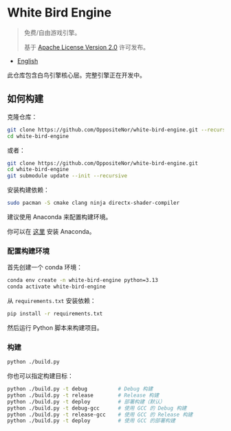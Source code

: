 # White Bird Engine

> 免费/自由游戏引擎。
>
> 基于 [Apache License Version 2.0](https://github.com/OppositeNor/white-bird-engine/blob/main/LICENSE) 许可发布。

* [English](./README.md)

此仓库包含白鸟引擎核心层。完整引擎正在开发中。

## 如何构建

克隆仓库：

```sh
git clone https://github.com/OppositeNor/white-bird-engine.git --recursive
cd white-bird-engine
```

或者：

```sh
git clone https://github.com/OppositeNor/white-bird-engine.git
cd white-bird-engine
git submodule update --init --recursive
```

安装构建依赖：

```sh
sudo pacman -S cmake clang ninja directx-shader-compiler
```

建议使用 Anaconda 来配置构建环境。

你可以在 [这里](https://github.com/conda-forge/miniforge) 安装 Anaconda。

### 配置构建环境

首先创建一个 conda 环境：

```sh
conda env create -n white-bird-engine python=3.13
conda activate white-bird-engine
```

从 `requirements.txt` 安装依赖：

```sh
pip install -r requirements.txt
```

然后运行 Python 脚本来构建项目。

### 构建

```sh
python ./build.py
```

你也可以指定构建目标：

```sh
python ./build.py -t debug          # Debug 构建
python ./build.py -t release        # Release 构建
python ./build.py -t deploy         # 部署构建（默认）
python ./build.py -t debug-gcc      # 使用 GCC 的 Debug 构建
python ./build.py -t release-gcc    # 使用 GCC 的 Release 构建
python ./build.py -t deploy         # 使用 GCC 的部署构建
```
